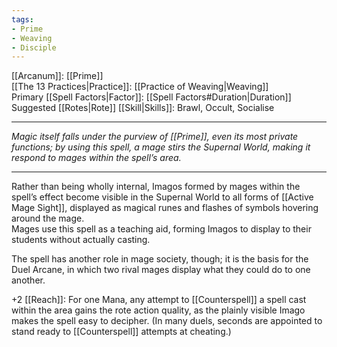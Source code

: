 ```yaml
---
tags:
- Prime
- Weaving
- Disciple
---
```


[[Arcanum]]: [[Prime]]\
[[The 13 Practices|Practice]]: [[Practice of Weaving|Weaving]]\
Primary [[Spell Factors|Factor]]: [[Spell Factors#Duration|Duration]]\
Suggested [[Rotes|Rote]] [[Skill|Skills]]: Brawl, Occult, Socialise

---

_Magic itself falls under the purview of [[Prime]], even its most private functions; by using this spell, a mage stirs the Supernal World, making it respond to mages within the spell’s area._

---

Rather than being wholly internal, Imagos formed by mages within the spell’s effect become visible in the Supernal World to all forms of [[Active Mage Sight]], displayed as magical runes and flashes of symbols hovering around the mage.\
Mages use this spell as a teaching aid, forming Imagos to display to their students without actually casting.

The spell has another role in mage society, though; it is the basis for the Duel Arcane, in which two rival mages display what they could do to one another.

+2 [[Reach]]: For one Mana, any attempt to [[Counterspell]] a spell cast within the area gains the rote action quality, as the plainly visible Imago makes the spell easy to decipher. (In many duels, seconds are appointed to stand ready to [[Counterspell]] attempts at cheating.)